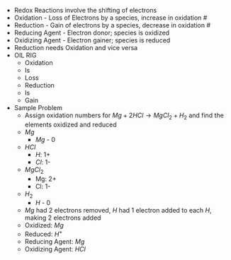 * Redox Reactions involve the shifting of electrons
* Oxidation - Loss of Electrons by a species, increase in oxidation #
* Reduction - Gain of electrons by a species, decrease in oxidation #
* Reducing Agent - Electron donor; species is oxidized
* Oxidizing Agent - Electron gainer; species is reduced
* Reduction needs Oxidation and vice versa
* OIL RIG
	* Oxidation
	* Is
	* Loss
	* Reduction
	* Is
	* Gain
* Sample Problem
	* Assign oxidation numbers for $Mg + 2HCl \rightarrow MgCl_2 + H_2$ and find the elements oxidized and reduced
	* $Mg$
		* $Mg$ - 0
	* $HCl$
		* $H$: 1+
		* $Cl$: 1-
	* $MgCl_2$
		* Mg: 2+
		* Cl: 1-
	* $H_2$
		* $H$ - 0
	* $Mg$ had 2 electrons removed, $H$ had 1 electron added to each $H$, making 2 electrons added
	* Oxidized: $Mg$
	* Reduced: $H^+$
	* Reducing Agent: $Mg$
	* Oxidizing Agent: $HCl$